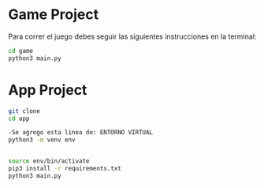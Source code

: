 # Game Project

Para correr el juego debes seguir las siguientes instrucciones en la terminal:

```sh
cd game
python3 main.py
```


# App Project

```sh
git clone
cd app

-Se agrego esta linea de: ENTORNO VIRTUAL
python3 -m venv env


source env/bin/activate
pip3 install -r requirements.txt
python3 main.py
```
